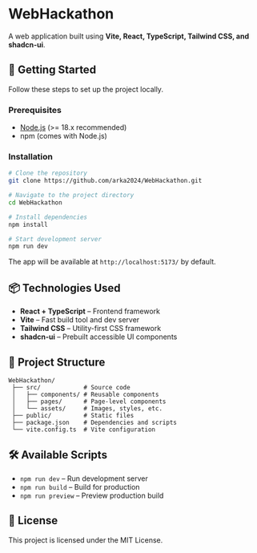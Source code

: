 # WebHackathon

A web application built using **Vite, React, TypeScript, Tailwind CSS, and shadcn-ui**.

## 🚀 Getting Started

Follow these steps to set up the project locally.

### Prerequisites

* [Node.js](https://nodejs.org/) (>= 18.x recommended)
* npm (comes with Node.js)

### Installation

```bash
# Clone the repository
git clone https://github.com/arka2024/WebHackathon.git

# Navigate to the project directory
cd WebHackathon

# Install dependencies
npm install

# Start development server
npm run dev
```

The app will be available at `http://localhost:5173/` by default.

## 📦 Technologies Used

* **React + TypeScript** – Frontend framework
* **Vite** – Fast build tool and dev server
* **Tailwind CSS** – Utility-first CSS framework
* **shadcn-ui** – Prebuilt accessible UI components

## 📂 Project Structure

```
WebHackathon/
 ├── src/            # Source code
 │   ├── components/ # Reusable components
 │   ├── pages/      # Page-level components
 │   └── assets/     # Images, styles, etc.
 ├── public/         # Static files
 ├── package.json    # Dependencies and scripts
 └── vite.config.ts  # Vite configuration
```

## 🛠️ Available Scripts

* `npm run dev` – Run development server
* `npm run build` – Build for production
* `npm run preview` – Preview production build

## 📜 License

This project is licensed under the MIT License.
